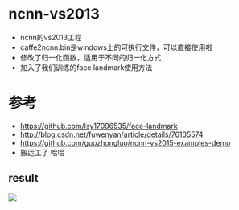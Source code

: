 # ncnn-vs2013
- ncnn的vs2013工程
- caffe2ncnn.bin是windows上的可执行文件，可以直接使用啦
- 修改了归一化函数，适用于不同的归一化方式
- 加入了我们训练的face landmark使用方法
# 参考
- https://github.com/lsy17096535/face-landmark
- http://blog.csdn.net/fuwenyan/article/details/76105574
- https://github.com/guozhongluo/ncnn-vs2015-examples-demo
- 搬运工了 哈哈

## result
![](example/result.jpg)
